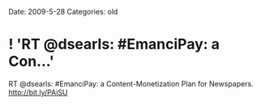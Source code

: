 Date: 2009-5-28
Categories: old

# ! 'RT @dsearls: #EmanciPay: a Con...'

RT @dsearls: #EmanciPay: a Content-Monetization Plan for Newspapers. <a href="http://bit.ly/PAiSU" rel="nofollow">http://bit.ly/PAiSU</a>
